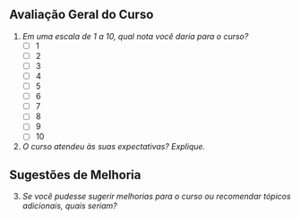 ## Avaliação Geral do Curso

1. *Em uma escala de 1 a 10, qual nota você daria para o curso?*
   - [ ] 1
   - [ ] 2
   - [ ] 3
   - [ ] 4
   - [ ] 5
   - [ ] 6
   - [ ] 7
   - [ ] 8
   - [ ] 9
   - [ ] 10

2. *O curso atendeu às suas expectativas? Explique.*

## Sugestões de Melhoria

3. *Se você pudesse sugerir melhorias para o curso ou recomendar tópicos adicionais, quais seriam?*
